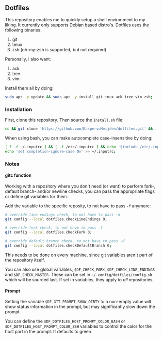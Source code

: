 ## Dotfiles

This repository enables me to quickly setup a shell environment to my liking. It currently only supports Debian based distro's.
Dotfiles uses the following binaries:

1. git
2. tmux
3. zsh (oh-my-zsh is supported, but not required)

Personally, I also want:
1. ack
2. tree
3. vim

Install them all by doing:
```sh
sudo apt -y update && sudo apt -y install git tmux ack tree vim zsh;
```

### Installation

First, clone this repository. Then source the `install.sh` file:
```sh
cd && git clone 'https://github.com/KaspervdHeijden/dotfiles.git' && . ./dotfiles/setup/install.sh;
```

When using bash, you can make autocomplete case-insensitive by doing:
```sh
[ ! -f ~/.inputrc ] && [ -f /etc/.inputrc ] && echo '$include /etc/.inputrc' > ~/.inputrc;
echo 'set completion-ignore-case On' >> ~/.inputrc;
```

### Notes

#### gitc function
Working with a repository where you don't need (or want) to perform fork-, default branch- and/or
newline checks, you can pass the appropriate flags or define git variables for them.

Add the variable to the specific reposity, to not have to pass `-f` anymore:
```sh
# override line endings check, to not have to pass -n
git config --local dotfiles.checkLineEndings 0;

# override fork check, to not have to pass -f
git config --local dotfiles.checkFork 0;

# override default branch check, to not have to pass -d
git config --local dotfiles.checkDefaultBranch 0;
```

This needs to be done on every machine, since git variables aren't part of the repository itself.

You can also use global variables, `$DF_CHECK_FORK`, `$DF_CHECK_LINE_ENDINGS`
and `$DF_CHECK_MASTER`. These can be set in `~/.config/dotfiles/config.sh`
which will be sourced last. If set in variables, they apply to _all_ repositories.

#### Prompt
Setting the variable `$DF_GIT_PROMPT_SHOW_DIRTY` to a non-empty value will
show status information in the prompt, but may significantly slow down the prompt.

You can define the `$DF_DOTFILES_HOST_PROMPT_COLOR_BASH` or `$DF_DOTFILES_HOST_PROMPT_COLOR_ZSH`
variables to control the color for the host part in the prompt. It defaults to green.

